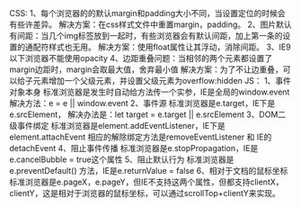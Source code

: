 CSS:
  1、每个浏览器的的默认margin和padding大小不同，当设置定位的时候会有些许差异。
    解决方案：在css样式文件中重置margin，padding。
  2、图片默认有间距：当几个img标签放到一起时，有些浏览器会有默认间距，加上第一条的设置的通配符样式也无用。
    解决方案：使用float属性让其浮动，消除间距。
  3、IE9以下浏览器不能使用opacity
  4、边距重叠问题：当相邻的两个元素都设置了margin边距时，margin会取最大值，舍弃最小值
    解决方案：为了不让边重叠，可以给子元素增加一个父级元素，并设置父级元素为overflow:hidden
JS：
  1、事件对象本身
    标准浏览器是发生时自动给方法传一个实参，IE是全局的window.event
    解决方法：e = e || window.event
  2、事件源
    标准浏览器是e.target，IE下是e.srcElement，
    解决办法是：let target = e.target || e.srcElement
  3、DOM二级事件绑定
    标准浏览器是element.addEventListener，IE下是element.attachEvent
    相应的解除绑定方法是removeEventListener 和 IE的 detachEvent
  4、阻止事件传播
    标准浏览器是e.stopPropagation，IE是e.cancelBubble = true这个属性
  5、阻止默认行为
    标准浏览器是e.preventDefault() 方法，IE是e.returnValue = false
  6、相对于文档的鼠标坐标
    标准浏览器是e.pageX，e.pageY，但IE不支持这两个属性，但都支持clientX，clientY，这是相对于浏览器的鼠标坐标，可以通过scrollTop+clientY来实现。

    